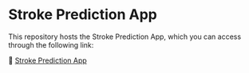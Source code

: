 # Stroke Prediction App

This repository hosts the Stroke Prediction App, which you can access through the following link:

🔗 [Stroke Prediction App](https://strokeprediction-fouly.streamlit.app)
